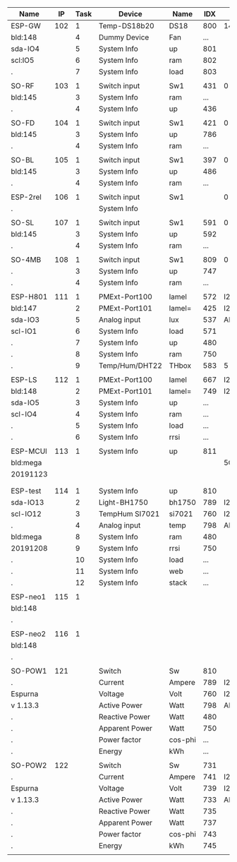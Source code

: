 Name    |IP |Task|  Device   |Name    |IDX |GPIO|	Mac Number
--------|---|----|-----------|--------|----|----|------
ESP-GW  |102|1 |Temp-DS18b20  |DS18 	|800 |14  |5C:CF:7F:41:32:AD
bld:148 |   |4 |Dummy Device  |Fan  	|... |    |5C:CF:7F:41:32:AD
sda-IO4 |   |5 |System Info   |up     |801 |
scl:IO5 |   |6 |System Info 	|ram  	|802 |
.  	    |   |7 |System Info   |load   |803 |	  |
|||||||
SO-RF   |103|1 |Switch input  |Sw1  	|431 |0   |5C:CF:7F:0C:D7:CA
bld:145 |   |3 |System Info 	|ram  	|... |    |5C:CF:7F:0C:D7:CA
.  	    |   |4 |System Info   |up     |436 |	  |
|||||||
SO-FD   |104|1 |Switch input  |Sw1    |421 |0   |5C:CF:7F:81:47:8B
bld:145 |   |3 |System Info   |up     |786 |    |5C:CF:7F:81:47:8B
.  		  |   |4 |System Info 	|ram  	|... |
|||||||
SO-BL   |105|1 |Switch input  |Sw1    |397 |0   |5C:CF:7F:81:4B:C4
bld:145 |   |3 |System Info   |up     |486 |    |5e:cf:7f:81:4b:c4
.  		  |   |4 |System Info 	|ram  	|... |	
|||||||
ESP-2rel|106|1 |Switch input  |Sw1    |    |0   |60:01:94:0E:60:61
.  		  |   |  |System Info 	|     	|    |	  |60:01:94:0E:60:61
|||||||
SO-SL   |107|1 |Switch input  |Sw1    |591 |0   |5C:CF:7F:0C:B1:C0
bld:145 |   |3 |System Info   |up     |592 |	  |5e:cf:7f:0c:b1:c0
.  	    |   |4 |System Info   |ram    |... |	  |
|||||||
SO-4MB  |108|1 |Switch input  |Sw1    |809 |0   |5C:CF:7F:0C:B4:4C
.  	    |   |3 |System Info   |up     |747 |	  |5C:CF:7F:0C:B4:4C
.  	    |   |4 |System Info   |ram    |... |	  |
|||||||
ESP-H801|111|1 |PMExt-Port100 |lamel  |572 |I2C |5C:CF:7F:16:DC:70
bld:147 |   |2 |PMExt-Port101 |lamel= |425 |I2C |5C:CF:7F:16:DC:70
sda-IO3 |   |5 |Analog input  |lux    |537 |ADC |
scl-IO1 |   |6 |System Info   |load 	|571 |
.       |   |7 |System Info   |up     |480 |	  |
.  	    |   |8 |System Info   |ram    |750 |	  |
.  	    |   |9 |Temp/Hum/DHT22|THbox  |583 |5   |
|||||||
ESP-LS  |112|1 |PMExt-Port100 |lamel  |667 |I2C |CC:50:E3:4B:CC:8A
bld:148 |   |2 |PMExt-Port101 |lamel= |749 |I2C |CC:50:E3:4B:CC:8A
sda-IO5 |   |3 |System Info   |up     |... |    |
scl-IO4 |   |4 |System Info   |ram    |... |    |
.       |   |5 |System Info   |load   |... |    |
.       |   |6 |System Info   |rrsi   |... |	  |
|||||||
ESP-MCUl|113|1 |System Info   |up     |811 |    |5C:CF:7F:13:8C:E4
bld:mega|   |                 |       |    |	  |5C:CF:7F:13:8C:E4
20191123|   |                 |       |    |	  |
        |   |                 |       |    |	  |
||||||| 
ESP-test|114|1 |System Info   |up     |810 |    |5C:CF:7F:19:68:B7
sda-IO13|   |2 |Light-BH1750  |bh1750 |789 |I2C |5C:CF:7F:19:68:B7
scl-IO12|   |3 |TempHum SI7021|si7021 |760 |I2C |
.  		  |   |4 |Analog input	|temp   |798 |ADC |
bld:mega|   |8 |System Info   |ram    |480 |	  |
20191208|   |9 |System Info   |rrsi   |750 |	  |
.  	    |   |10|System Info   |load   |... |    |
.  	    |   |11|System Info   |web    |... |    |
.  	    |   |12|System Info   |stack  |... |    |
|||||||
ESP-neo1|115|1 |              |       |    |    |A4:CF:12:C9:A0:BD
bld:148 |   |  |            	|     	|    |	  |a4:cf:12:c9:a0:bd
.       |   |  |            	|     	|    |	  |
|||||||
ESP-neo2|116|1 |              |       |    |    |CC:50:E3:7C:EB:93
bld:148 |   |  |            	|     	|    |	  |ce:50:e3:7c:eb:93
.       |   |  |            	|     	|    |	  |
|||||||
SO-POW1 |121|  |Switch        |Sw     |810 |    |5C:CF:7F:92:CC:05
.       |   |  |Current       |Ampere |789 |I2C |5C:CF:7F:92:CC:05
Espurna |   |  |Voltage       |Volt   |760 |I2C |
v 1.13.3|   |  |Active Power	|Watt   |798 |ADC |
.       |   |  |Reactive Power|Watt   |480 |	  |
.       |   |  |Apparent Power|Watt   |750 |	  |
.  	    |   |  |Power factor  |cos-phi|... |    |
.  	    |   |  |Energy        |kWh    |... |    |
|||||||
SO-POW2 |122|  |Switch        |Sw     |731 |    |5C:CF:7F:92:DC:B7
.       |   |  |Current       |Ampere |741 |I2C |5C:CF:7F:92:DC:B7
Espurna |   |  |Voltage       |Volt   |739 |I2C |
v 1.13.3|   |  |Active Power	|Watt   |733 |ADC |
.       |   |  |Reactive Power|Watt   |735 |	  |
.       |   |  |Apparent Power|Watt   |737 |	  |
.  	    |   |  |Power factor  |cos-phi|743 |    |
.  	    |   |  |Energy        |kWh    |745 |    |
|||||||
